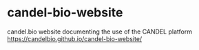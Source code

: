 # candel-bio-website
candel.bio website documenting the use of the CANDEL platform
https://candelbio.github.io/candel-bio-website/
